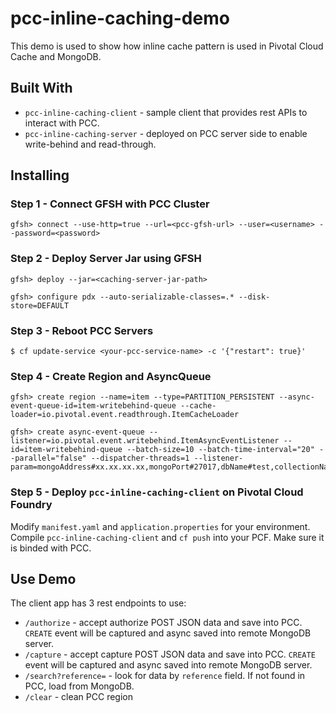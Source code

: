 # pcc-inline-caching-demo

This demo is used to show how inline cache pattern is used in Pivotal Cloud Cache and MongoDB.

## Built With

* `pcc-inline-caching-client` - sample client that provides rest APIs to interact with PCC.
* `pcc-inline-caching-server` - deployed on PCC server side to enable write-behind and read-through. 

## Installing

### Step 1 - Connect GFSH with PCC Cluster

```
gfsh> connect --use-http=true --url=<pcc-gfsh-url> --user=<username> --password=<password>
```

### Step 2 - Deploy Server Jar using GFSH

```
gfsh> deploy --jar=<caching-server-jar-path>

gfsh> configure pdx --auto-serializable-classes=.* --disk-store=DEFAULT
```
### Step 3 - Reboot PCC Servers

```
$ cf update-service <your-pcc-service-name> -c '{"restart": true}'
```
### Step 4 - Create Region and AsyncQueue

```
gfsh> create region --name=item --type=PARTITION_PERSISTENT --async-event-queue-id=item-writebehind-queue --cache-loader=io.pivotal.event.readthrough.ItemCacheLoader

gfsh> create async-event-queue --listener=io.pivotal.event.writebehind.ItemAsyncEventListener --id=item-writebehind-queue --batch-size=10 --batch-time-interval="20" --parallel="false" --dispatcher-threads=1 --listener-param=mongoAddress#xx.xx.xx.xx,mongoPort#27017,dbName#test,collectionName#customers
```

### Step 5 - Deploy `pcc-inline-caching-client` on Pivotal Cloud Foundry

Modify `manifest.yaml` and `application.properties` for your environment. Compile `pcc-inline-caching-client` and `cf push` into your PCF. Make sure it is binded with PCC.

## Use Demo

The client app has 3 rest endpoints to use:

* `/authorize` - accept authorize POST JSON data and save into PCC. `CREATE` event will be captured and async saved into remote MongoDB server.
* `/capture` - accept capture POST JSON data and save into PCC. `CREATE` event will be captured and async saved into remote MongoDB server.
* `/search?reference=` - look for data by `reference` field. If not found in PCC, load from MongoDB.
* `/clear` - clean PCC region
